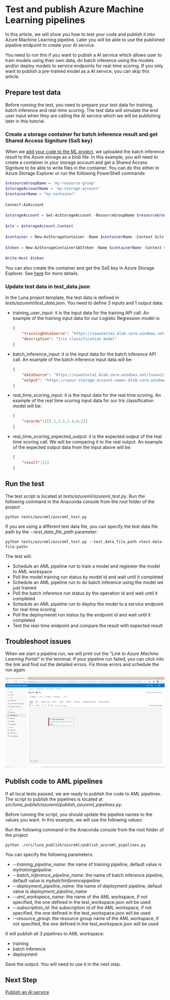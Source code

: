 # Test and publish Azure Machine Learning pipelines

In this article, we will show you how to test your code and publish it into Azure Machine Learning pipeline. Later you will be able to use the published pipeline endpoint to create your AI service.

You need to run this if you want to pubish a AI service which allows user to train models using their own data, do batch inference using the models and/or deploy models to service endpoints for real-time scoring. If you only want to publish a pre-trained model as a AI service, you can skip this article.

## Prepare test data

Before running the test, you need to prepare your test data for training, batch inference and real-time scoring. The test data will simulate the end user input when they are calling the AI service which we will be publishing later in this tutorial.

### Create a storage container for batch inference result and get Shared Access Signiture (SaS key)

When we [add your code to the ML project](./add-ml-code.md), we uploaded the batch inference result to the Azure storage as a blob file. In this example, you will need to create a container in your storage account and get a Shared Access Signiture to be able to write files in the container. You can do this either in Azure Storage Explorer or run the following PowerShell commands:

```powershell
$resourceGroupName = 'my-resource-group'
$storageAccountName = 'my-storage-account'
$containerName = "my-container"

Connect-AzAccount

$storageAccount = Get-AzStorageAccount -ResourceGroupName $resourceGroupName -Name $storageAccountName

$ctx = $storageAccount.Context

$container = New-AzStorageContainer -Name $containerName -Context $ctx

$token = New-AzStorageContainerSASToken -Name $containerName -Context $ctx -Permission rwdl

Write-Host $token
```

You can also create the container and get the SaS key in Azure Storage Explorer. See [here](https://docs.microsoft.com/en-us/azure/vs-azure-tools-storage-manage-with-storage-explorer?tabs=windows#account-level-shared-access-signature) for more details.

### Update test data in test_data.json

In the Luna project template, the test data is defined in *tests/azureml/test_data.json*. You need to define 3 inputs and 1 output data:

- training_user_input: it is the input data for the training API call. An example of the training input data for our Logistic Regression model is:

  ```json
  {
      "trainingDataSource": "https://xiwutestai.blob.core.windows.net/lunav2/iris/iris.csv?st=2020-07-22T17%3A19%3A10Z&se=2027-10-12T17%3A19%3A00Z&sp=rl&sv=2018-03-28&sr=b&sig=7c%2BaoI8QtdepDHKqJqjjljdBUyDyuL8wbKol2Kn7xaI%3D",
      "description": "Iris classification model"
  }
  ```

- batch_inference_input: it is the input data for the batch inference API call. An example of the batch inference input data will be:

  ```json
  {
      "dataSource": "https://xiwutestai.blob.core.windows.net/lunav2/iris/iris_test.csv?st=2020-07-22T20%3A52%3A09Z&se=2031-10-14T20%3A52%3A00Z&sp=rl&sv=2018-03-28&sr=b&sig=Thjj%2BjB4GSvWMIUuqKJLLhYLfJSq4uhf%2B7A5ai6qSoA%3D",
      "output": "https://<your-storage-account-name>.blob.core.windows.net/<your-container-name>/iris/result.csv<your-sas-key>"
  }
  ```

- real_time_scoring_input: it is the input data for the real time scoring. An example of the real time scoring input data for our Iris classification model will be:

  ```json
  {
      "records":[[5.1,3.5,1.4,0.2]]
  }
  ```

- real_time_scoring_expected_output: it is the expected output of the real time scoring call. We will be comparing it to the real output. An example of the expected output data from the input above will be:

  ```json
  {
      "result":[1]
  }
  ```

## Run the test

The test script is located at *tests/azureml/azureml_test.py*. Run the following command in the Anaconda console from the root folder of the project

```shell
python tests/azureml/azureml_test.py
```

If you are using a different test data file, you can specify the test data file path by the *--test_data_file_path* parameter:

```shell
python tests/azureml/azureml_test.py --test_data_file_path <test-data-file-path>
```

The test will:

- Schedule an AML pipeline run to train a model and regiester the model to AML workspace
- Poll the model training run status by model id and wait until it completed
- Schedule an AML pipeline run to do batch inference using the model we just trained
- Poll the batch inference run status by the operation id and wait until it completed
- Schedule an AML pipeline run to deploy the model to a service endpoint for real-time scoring
- Poll the deploymenet run status by the endpoint id and wait until it completed
- Test the real-time endpoint and compare the result with expected result

## Troubleshoot issues

When we start a pipeline run, we will print out the *"Link to Azure Machine Learning Portal"* in the ternimal. If your pipeline run failed, you can click into the link and find out the detailed errors. Fix those errors and schedule the run again.

![aml-workspace-failed-run](../../images/luna.ai/aml-workspace-failed-run.png)

## Publish code to AML pipelines

If all local tests passed, we are ready to publish the code to AML pipelines. The script to publish the pipelines is located at *src/luna_publish/azureml/publish_azureml_pipelines.py*.

Before running the script, you should update the pipeline names to the values you want. In this example, we will use the following values:

Run the following command in the Anaconda console from the root folder of the project

```shell
python ./src/luna_publish/azureml/publish_azureml_pipelines.py
```

You can specify the following parameters:

- *--training_pipeline_name*: the name of training pipeline, default value is *mytrainingpipeline*
- *--batch_inference_pipeline_name*: the name of batch inference pipeline, default value is *mybatchinferencepipeline*
- *--deployment_pipeline_name*: the name of deployment pipeline, default value is *deployment_pipeline_name*
- *--aml_workspace_name*: the name of the AML workspace, if not specified, the one defined in the test_workspace.json will be used
- *--subscription_id*: the subscription id of the AML workspace, if not specified, the one defined in the test_workspace.json will be used
- *--resource_group*: the resource group name of the AML workspace, if not specified, the one defined in the test_workspace.json will be used

It will publish all 3 pipelines to AML workspace:

- training
- batch inference
- deployment

Save the output. You will need to use it in the next step.

## Next Step

[Publish an AI service](./publish-ai-service.md)
